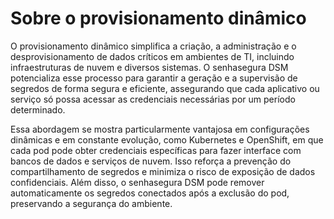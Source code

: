 # Sobre o provisionamento dinâmico

O provisionamento dinâmico simplifica a criação, a administração e o desprovisionamento de dados críticos em ambientes de TI, incluindo infraestruturas de nuvem e diversos sistemas. O senhasegura DSM potencializa esse processo para garantir a geração e a supervisão de segredos de forma segura e eficiente, assegurando que cada aplicativo ou serviço só possa acessar as credenciais necessárias por um período determinado.

Essa abordagem se mostra particularmente vantajosa em configurações dinâmicas e em constante evolução, como Kubernetes e OpenShift, em que cada pod pode obter credenciais específicas para fazer interface com bancos de dados e serviços de nuvem. Isso reforça a prevenção do compartilhamento de segredos e minimiza o risco de exposição de dados confidenciais. Além disso, o senhasegura DSM pode remover automaticamente os segredos conectados após a exclusão do pod, preservando a segurança do ambiente.